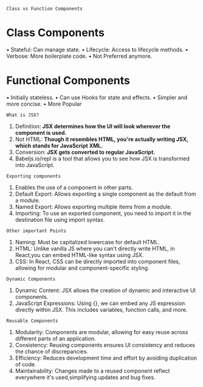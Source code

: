 `Class vs Function Components`
# Class Components
• Stateful: Can manage state.
• Lifecycle: Access to lifecycle methods.
• Verbose: More boilerplate code.
• Not Preferred anymore.
# Functional Components
• Initially stateless.
• Can use Hooks for state and effects.
• Simpler and more concise.
• More Popular   

`What is JSX?`
1. Definition: **JSX determines how the UI will look wherever the component is used.**
2. Not HTML: **Though it resembles HTML, you're actually writing JSX, which stands for JavaScript XML.**
3. Conversion: **JSX gets converted to regular JavaScript.**
4. Babeljs.io/repl is a tool that allows you to see how JSX is transformed into JavaScript.

`Exporting components`
1. Enables the use of a component in other parts.
2. Default Export: Allows exporting a single component as the default from a module.
3. Named Export: Allows exporting multiple items from a module.
4. Importing: To use an exported component, you need to import it in the destination file using import syntax.

`Other important Points`
1. Naming: Must be capitalized lowercase for default HTML.
2. HTML: Unlike vanilla JS where you can't directly write HTML, in React,you can embed HTML-like syntax using JSX.
3. CSS: In React, CSS can be directly imported into component files, allowing for modular and component-specific styling.

`Dynamic Components`
1. Dynamic Content: JSX allows the creation of dynamic and interactive UI components.
2. JavaScript Expressions: Using {}, we can embed any JS expression directly within JSX. This includes variables, function calls, and more.

`Reusable Components`
1. Modularity: Components are modular, allowing for easy reuse across different parts of an application.
2. Consistency: Reusing components ensures UI consistency and reduces the chance of discrepancies.
3. Efficiency: Reduces development time and effort by avoiding duplication of code.
4. Maintainability: Changes made to a reused component reflect everywhere it's used,simplifying updates and bug fixes.